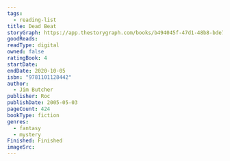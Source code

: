 ```yaml
---
tags:
  - reading-list
title: Dead Beat
storyGraph: https://app.thestorygraph.com/books/b494045f-47d1-48b8-bde7-70b739313bff
goodReads:
readType: digital
owned: false
ratingBook: 4
startDate:
endDate: 2020-10-05
isbn: "9781101128442"
author:
  - Jim Butcher
publisher: Roc
publishDate: 2005-05-03
pageCount: 424
bookType: fiction
genres:
  - fantasy
  - mystery
Finished: Finished
imageSrc:
---
```

